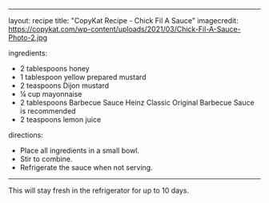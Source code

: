 
---
layout: recipe
title: "CopyKat Recipe - Chick Fil A Sauce"
imagecredit: https://copykat.com/wp-content/uploads/2021/03/Chick-Fil-A-Sauce-Photo-2.jpg

ingredients:
- 2 tablespoons honey
- 1 tablespoon yellow prepared mustard
- 2 teaspoons Dijon mustard
- ¼ cup mayonnaise
- 2 tablespoons Barbecue Sauce Heinz Classic Original Barbecue Sauce is recommended
- 2 teaspoons lemon juice

directions:
- Place all ingredients in a small bowl.
- Stir to combine.
- Refrigerate the sauce when not serving.

---

This will stay fresh in the refrigerator for up to 10 days.
